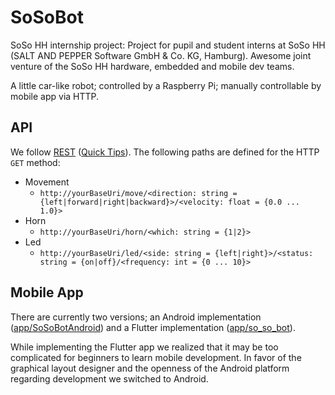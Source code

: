# SoSoBot

SoSo HH internship project: 
Project for pupil and student interns at SoSo HH (SALT AND PEPPER Software GmbH & Co. KG, Hamburg).
Awesome joint venture of the SoSo HH hardware, embedded and mobile dev teams.

A little car-like robot; controlled by a Raspberry Pi; manually controllable by mobile app via HTTP.

## API

We follow [REST](https://stackoverflow.com/questions/671118/what-exactly-is-restful-programming) ([Quick Tips](https://restapitutorial.com/lessons/restquicktips.html)).
The following paths are defined for the HTTP `GET` method:

- Movement
	- `http://yourBaseUri/move/<direction: string = {left|forward|right|backward}>/<velocity: float = {0.0 ... 1.0}>`
- Horn
	- `http://yourBaseUri/horn/<which: string = {1|2}>`
- Led
	- `http://yourBaseUri/led/<side: string = {left|right}>/<status: string = {on|off}/<frequency: int = {0 ... 10}>`

## Mobile App

There are currently two versions; an Android implementation ([app/SoSoBotAndroid](app/SoSoBotAndroid)) and a Flutter implementation ([app/so_so_bot](app/so_so_bot)).

While implementing the Flutter app we realized that it may be too complicated for beginners to learn mobile development.
In favor of the graphical layout designer and the openness of the Android platform regarding development we switched to Android.